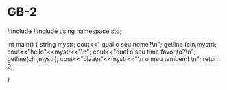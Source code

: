 GB-2
====
#include<iostream>
#include <string>
using namespace std;

int main() 
{
	string mystr;
	cout<<" qual o seu nome?\n";
	getline (cin,mystr);
	cout<<"hello"<<mystr<<"\n";
	cout<<"qual o seu time favorito?\n";
	getline(cin,mystr);
	cout<<"blza\n"<<mystr<<"\n o meu tambem! \n";
	return 0;
	
}
